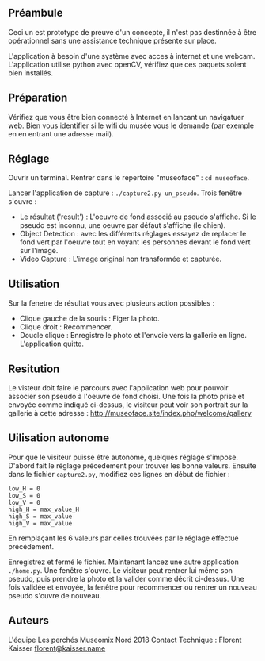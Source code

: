 Préambule
---------

Ceci un est prototype de preuve d'un concepte, il n'est pas destinnée à être opérationnel sans une assistance technique présente sur place.

L'application à besoin d'une système avec acces à internet et une webcam. L'application utilise python avec openCV, vérifiez que ces paquets soient bien installés.

Préparation
-----------

Vérifiez que vous être bien connecté à Internet en lancant un navigatuer web. Bien vous identifier si le wifi du musée vous le demande (par exemple en en entrant une adresse mail).

Réglage
-------

Ouvrir un terminal. Rentrer dans le repertoire "museoface" : `cd museoface`.

Lancer l'application de capture : `./capture2.py un_pseudo`. Trois fenêtre s'ouvre :

- Le résultat ('result')  : L'oeuvre de fond associé au pseudo s'affiche. Si le pseudo est inconnu, une oeuvre par défaut s'affiche (le chien).
- Object Detection : avec les différents réglages essayez de replacer le fond vert par l'oeuvre tout en voyant les personnes devant le fond vert sur l'image.
- Video Capture : L'image original non transformée et capturée.

Utilisation
-----------

Sur la fenetre de résultat vous avec plusieurs action possibles :
- Clique gauche de la souris : Figer la photo.
- Clique droit : Recommencer.
- Doucle clique : Enregistre le photo et l'envoie vers la gallerie en ligne. L'application quitte.


Resitution
----------

Le visteur doit faire le parcours avec l'application web pour pouvoir associer son pseudo à l'oeuvre de fond choisi. Une fois la photo prise et envoyée comme indiqué ci-dessus, le visiteur peut voir son portrait sur la gallerie à cette adresse : http://museoface.site/index.php/welcome/gallery

Uilisation autonome
-------------------

Pour que le visiteur puisse être autonome, quelques réglage s'impose. D'abord fait le réglage précedement pour trouver les bonne valeurs. Ensuite dans le fichier `capture2.py`, modifiez ces lignes en début de fichier :

```
low_H = 0
low_S = 0
low_V = 0
high_H = max_value_H
high_S = max_value
high_V = max_value
```

En remplaçant les 6 valeurs par celles trouvées par le réglage effectué précédement.

Enregistrez et fermé le fichier. Maintenant lancez une autre application `./home.py`. Une fenêtre s'ouvre. Le visiteur peut rentrer lui même son pseudo, puis prendre la photo et la valider comme décrit ci-dessus. Une fois validée et envoyée, la fenêtre pour recommencer ou rentrer un nouveau pseudo s'ouvre de nouveau. 


Auteurs
-------
L'équipe Les perchés Museomix Nord 2018
Contact Technique : Florent Kaisser  <florent@kaisser.name>
 
